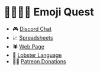 
# 🧙‍♀️🧝‍♂️ Emoji Quest

* 🎮 [Discord Chat](https://discordapp.com/channels/692076552514699426/692076553017884723)
* 📈 [Spreadsheets](https://docs.google.com/spreadsheets/d/1U8JJM-g7Br0ePrjH7kg7tJ3N2eb0Mab2y5GDiJo1Tx8/edit#gid=97282066)
* 🕷 [Web Page](https://github.com/borkshop/emojiquest.app)
* 🦞 [Lobster Language](http://strlen.com/lobster/)
* 🧛‍♂️ [Patreon Donations](https://www.patreon.com/kriskowal)
